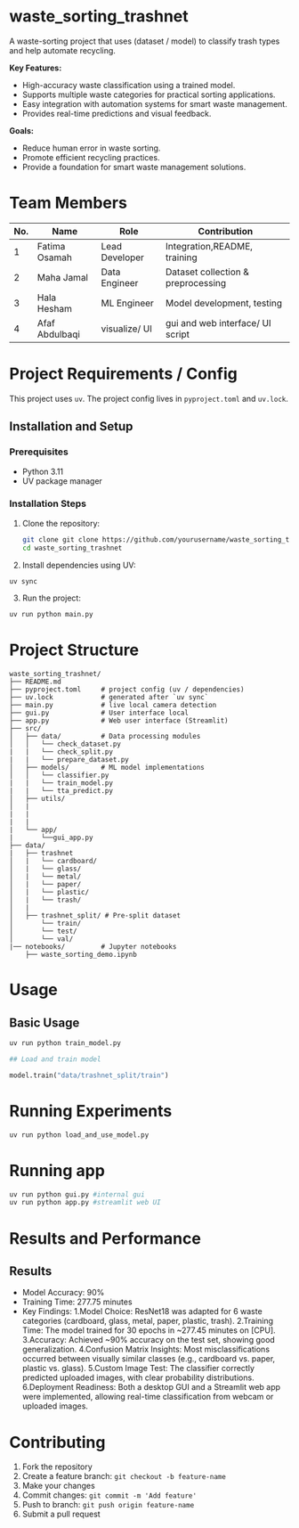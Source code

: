 ﻿# waste_sorting_trashnet

A waste-sorting project that uses (dataset / model) to classify trash types and help automate recycling.

**Key Features:**
- High-accuracy waste classification using a trained model.
- Supports multiple waste categories for practical sorting applications.
- Easy integration with automation systems for smart waste management.
- Provides real-time predictions and visual feedback.

**Goals:**
- Reduce human error in waste sorting.
- Promote efficient recycling practices.
- Provide a foundation for smart waste management solutions.


# Team Members
| No. | Name         | Role           | Contribution                              |
|-----|--------------|----------------|-------------------------------------------|
| 1   |Fatima Osamah | Lead Developer | Integration,README, training              |
| 2   |Maha Jamal    | Data Engineer  | Dataset collection & preprocessing        |
| 3   |Hala Hesham   | ML Engineer    | Model development, testing                |
| 4   |Afaf Abdulbaqi| visualize/ UI  | gui and web interface/ UI script          |

# Project Requirements / Config
This project uses `uv`. The project config lives in `pyproject.toml` and `uv.lock`.

## Installation and Setup

### Prerequisites
- Python 3.11
- UV package manager

### Installation Steps
1. Clone the repository:
   ```bash
   git clone git clone https://github.com/yourusername/waste_sorting_trashnet.git
   cd waste_sorting_trashnet

2. Install dependencies using UV:
 ```bash
uv sync
 ```
3. Run the project:
 ```bash
uv run python main.py 
  ```
# Project Structure
```
waste_sorting_trashnet/
├── README.md
├── pyproject.toml     # project config (uv / dependencies)
├── uv.lock            # generated after `uv sync`
├── main.py            # live local camera detection
├── gui.py             # User interface local
├── app.py             # Web user interface (Streamlit)
├── src/
│   ├── data/          # Data processing modules
│   │   └── check_dataset.py
|   |   └── check_split.py
|   |   └── prepare_dataset.py
│   ├── models/        # ML model implementations
│   │   └── classifier.py
|   |   └── train_model.py
|   |   └── tta_predict.py
│   ├── utils/
│   |   
|   |
|   |
|   └── app/           
|       └──gui_app.py
├── data/
|   ├── trashnet 
│   |   └── cardboard/
│   |   └── glass/
│   |   └── metal/
│   |   └── paper/
│   |   └── plastic/
│   |   └── trash/
│   |
│   ├── trashnet_split/ # Pre-split dataset
│       └── train/
│       └── test/
│       └── val/
|── notebooks/         # Jupyter notebooks
    ├── waste_sorting_demo.ipynb
```
# Usage

## Basic Usage
```python
uv run python train_model.py

## Load and train model

model.train("data/trashnet_split/train")
```
# Running Experiments
```bash
uv run python load_and_use_model.py

```
# Running app
```bash
uv run python gui.py #internal gui
uv run python app.py #streamlit web UI

```
# Results and Performance

## Results
- Model Accuracy: 90%
- Training Time: 277.75 minutes
- Key Findings:
   1.Model Choice: ResNet18 was adapted for 6 waste categories (cardboard, glass, metal, paper, plastic, trash).
   2.Training Time: The model trained for 30 epochs in ~277.45 minutes on [CPU].
   3.Accuracy: Achieved ~90% accuracy on the test set, showing good generalization.
   4.Confusion Matrix Insights: Most misclassifications occurred between visually similar classes (e.g., cardboard vs. paper, plastic vs. glass).
   5.Custom Image Test: The classifier correctly predicted uploaded images, with clear probability distributions.
   6.Deployment Readiness: Both a desktop GUI and a Streamlit web app were implemented, allowing real-time classification from webcam or uploaded images.

# Contributing

1. Fork the repository
2. Create a feature branch: `git checkout -b feature-name`
3. Make your changes
4. Commit changes: `git commit -m 'Add feature'`
5. Push to branch: `git push origin feature-name`
6. Submit a pull request







